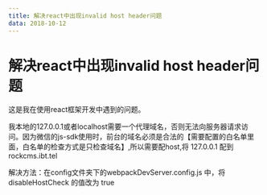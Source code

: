 ```yaml
---
title: 解决react中出现invalid host header问题
data: 2018-10-12
---
```


# 解决react中出现invalid host header问题

这是我在使用react框架开发中遇到的问题。

我本地的127.0.0.1或者localhost需要一个代理域名，否则无法向服务器请求访问。因为微信的js-sdk使用时，前台的域名必须是合法的【需要配置的白名单里面，白名单的检查方式是只检查域名】,所以需要配host,将 127.0.0.1 配到rockcms.ibt.tel

解决方法：在config文件夹下的webpackDevServer.config.js 中，将disableHostCheck 的值改为 true
